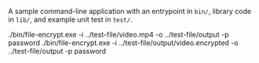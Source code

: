 A sample command-line application with an entrypoint in `bin/`, library code
in `lib/`, and example unit test in `test/`.


./bin/file-encrypt.exe -i ../test-file/video.mp4 -o ../test-file/output -p password
./bin/file-encrypt.exe -i ../test-file/output/video.encrypted -o ../test-file/output -p password
